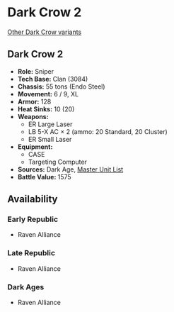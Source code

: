 # Dark Crow 2

[Other Dark Crow variants](../dark_crow.md)

## Dark Crow 2
- **Role:** Sniper
- **Tech Base:** Clan (3084)
- **Chassis:** 55 tons (Endo Steel)
- **Movement:** 6 / 9, XL
- **Armor:** 128
- **Heat Sinks:** 10 (20)
- **Weapons:**
  - ER Large Laser
  - LB 5-X AC × 2 (ammo: 20 Standard, 20 Cluster)
  - ER Small Laser
- **Equipment:**
  - CASE
  - Targeting Computer
- **Sources:** Dark Age, [Master Unit List](http://masterunitlist.info/Unit/Details/824/dark-crow-2)
- **Battle Value:** 1575

## Availability

### Early Republic
- Raven Alliance

### Late Republic
- Raven Alliance

### Dark Ages
- Raven Alliance

